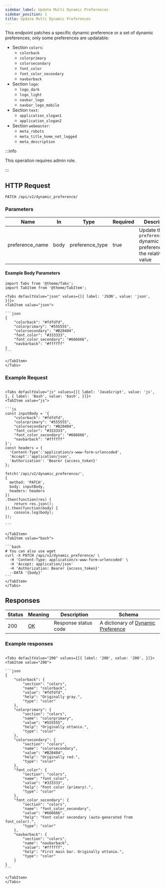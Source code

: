 ```yaml
---
sidebar_label: Update Multi Dynamic Preferences
sidebar_position: 1
title: Update Multi Dynamic Preferences
---
```


This endpoint patches a specific dynamic preference or a set of dynamic preferences; only some preferences are
updatable:

- Section `colors`:
    - `colorback`
    - `colorprimary`
    - `colorsecondary`
    - `font_color`
    - `font_color_secondary`
    - `navbarback`
- Section `logo`:
    - `logo_dark`
    - `logo_light`
    - `navbar_logo`
    - `navbar_logo_mobile`
- Section `text`:
    - `application_slogan1`
    - `application_slogan2`
- Section `webmaster`:
    - `meta_robots`
    - `meta_title_home_not_logged`
    - `meta_description`

:::info

This operation requires admin role.

:::

## HTTP Request

`PATCH /api/v2/dynamic_preference/`

### Parameters

| Name            | In   | Type            | Required | Description                                                             |
|-----------------|------|-----------------|----------|-------------------------------------------------------------------------|
| preference_name | body | preference_type | true     | Update the `preference_name` dynamic preference with the relative value |

#### Example Body Parameters

````mdx-code-block
import Tabs from '@theme/Tabs';
import TabItem from '@theme/TabItem';

<Tabs defaultValue="json" values={[{ label: 'JSON', value: 'json', }]}>
<TabItem value="json">

```json
{
    "colorback": "#fdfdfd",
    "colorprimary": "#555555",
    "colorsecondary": "#B20404",
    "font_color": "#333333",
    "font_color_secondary": "#666666",
    "navbarback": "#ffffff"
}
```

</TabItem>
</Tabs>
````

### Example Request

````mdx-code-block

<Tabs defaultValue="js" values={[{ label: 'JavaScript', value: 'js', }, { label: 'Bash', value: 'bash', }]}>
<TabItem value="js">

```js
const inputBody = '{
    "colorback": "#fdfdfd",
    "colorprimary": "#555555",
    "colorsecondary": "#B20404",
    "font_color": "#333333",
    "font_color_secondary": "#666666",
    "navbarback": "#ffffff"
}';
const headers = {
  'Content-Type':'application/x-www-form-urlencoded',
  'Accept':'application/json',
  'Authorization': 'Bearer {access_token}'
};

fetch('/api/v2/dynamic_preference/',
{
  method: 'PATCH',
  body: inputBody,
  headers: headers
})
.then(function(res) {
    return res.json();
}).then(function(body) {
    console.log(body);
});

```

</TabItem>
<TabItem value="bash">

```bash
# You can also use wget
curl -X PATCH /api/v2/dynamic_preference/ \
  -H 'Content-Type: application/x-www-form-urlencoded' \
  -H 'Accept: application/json'
  -H 'Authorization: Bearer {access_token}'
  --DATA '{body}'
```
</TabItem>
</Tabs>
````

## Responses

| Status | Meaning                                                 | Description          | Schema                                                                                 |
|--------|---------------------------------------------------------|----------------------|----------------------------------------------------------------------------------------|
| 200    | [OK](https://tools.ietf.org/html/rfc7231#section-6.3.1) | Response status code | A dictionary of [Dynamic Preference](/docs/apireference/v2/schemas/dynamic_preference) |

### Example responses

````mdx-code-block

<Tabs defaultValue="200" values={[{ label: '200', value: '200', }]}>
<TabItem value="200">

```json
{
    "colorback": {
        "section": "colors",
        "name": "colorback",
        "value": "#fdfdfd",
        "help": "Originally gray.",
        "type": "color"
    },
    "colorprimary": {
        "section": "colors",
        "name": "colorprimary",
        "value": "#555555",
        "help": "Originally ottanio.",
        "type": "color"
    },
    "colorsecondary": {
        "section": "colors",
        "name": "colorsecondary",
        "value": "#B20404",
        "help": "Originally red.",
        "type": "color"
    },
    "font_color": {
        "section": "colors",
        "name": "font_color",
        "value": "#333333",
        "help": "Font color (primary).",
        "type": "color"
    },
    "font_color_secondary": {
        "section": "colors",
        "name": "font_color_secondary",
        "value": "#666666",
        "help": "Font color secondary (auto-generated from font_color).",
        "type": "color"
    },
    "navbarback": {
        "section": "colors",
        "name": "navbarback",
        "value": "#ffffff",
        "help": "First main bar. Originally ottanio.",
        "type": "color"
    }
}
```

</TabItem>
</Tabs>
````
